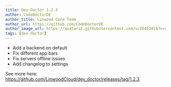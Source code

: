 ```yaml
---
title: Dev-Doctor 1.2.3
author: CodeDoctorDE
author_title: Linwood Core Team
author_url: https://github.com/CodeDoctorDE
author_image_url: https://avatars1.githubusercontent.com/u/20452814?v=4
tags: [dev-doctor]
---
```


* Add a backend on default
* Fix different app bars
* Fix servers offline issues
* Add changelog to settings

See more here: <https://github.com/LinwoodCloud/dev_doctor/releases/tag/1.2.3>
